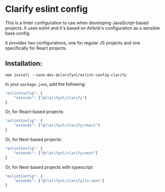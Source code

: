 # Clarify eslint config

This is a linter configuration to use when developing JavaScript-based projects. It uses eslint and it's based on Airbnb's configuration as a sensible base config.

It provides two configurations, one for regular JS projects and one specifically for React projects.

## Installation:

```
npm install --save-dev @clarifynl/eslint-config-clarify
```

In your `package.json`, add the following:

```js
"eslintConfig": {
	"extends": ["@clarifynl/clarify"]
}
```

Or, for React-based projects:

```js
"eslintConfig": {
	"extends": ["@clarifynl/clarify/react"]
}
```

Or, for Next-based projects:

```js
"eslintConfig": {
	"extends": ["@clarifynl/clarify/next"]
}
```

Or, for Next-based projects with typescript:

```js
"eslintConfig": {
	"extends": ["@clarifynl/clarify/ts-next"]
}
```

